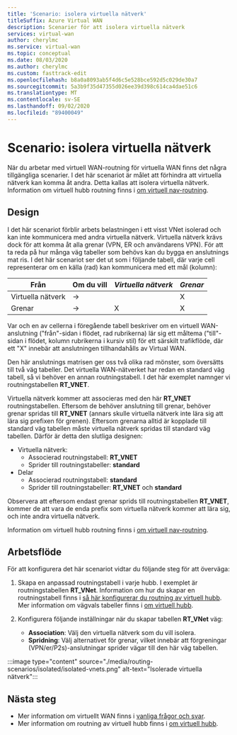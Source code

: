 ```yaml
---
title: 'Scenario: isolera virtuella nätverk'
titleSuffix: Azure Virtual WAN
description: Scenarier för att isolera virtuella nätverk
services: virtual-wan
author: cherylmc
ms.service: virtual-wan
ms.topic: conceptual
ms.date: 08/03/2020
ms.author: cherylmc
ms.custom: fasttrack-edit
ms.openlocfilehash: b8a0a8093ab5f4d6c5e528bce592d5c029de30a7
ms.sourcegitcommit: 5a3b9f35d47355d026ee39d398c614ca4dae51c6
ms.translationtype: MT
ms.contentlocale: sv-SE
ms.lasthandoff: 09/02/2020
ms.locfileid: "89400049"
---
```

# <a name="scenario-isolating-vnets"></a>Scenario: isolera virtuella nätverk

När du arbetar med virtuell WAN-routning för virtuella WAN finns det några tillgängliga scenarier. I det här scenariot är målet att förhindra att virtuella nätverk kan komma åt andra. Detta kallas att isolera virtuella nätverk. Information om virtuell hubb routning finns i [om virtuell nav-routning](about-virtual-hub-routing.md).

## <a name="design"></a><a name="design"></a>Design

I det här scenariot förblir arbets belastningen i ett visst VNet isolerad och kan inte kommunicera med andra virtuella nätverk. Virtuella nätverk krävs dock för att komma åt alla grenar (VPN, ER och användarens VPN). För att ta reda på hur många väg tabeller som behövs kan du bygga en anslutnings mat ris. I det här scenariot ser det ut som i följande tabell, där varje cell representerar om en källa (rad) kan kommunicera med ett mål (kolumn):

| Från |   Om du vill |  *Virtuella nätverk* | *Grenar* |
| -------------- | -------- | ---------- | ---|
| Virtuella nätverk     | &#8594;|           |     X    |
| Grenar   | &#8594;|    X     |     X    |

Var och en av cellerna i föregående tabell beskriver om en virtuell WAN-anslutning ("från"-sidan i flödet, rad rubrikerna) lär sig ett måltema ("till"-sidan i flödet, kolumn rubrikerna i kursiv stil) för ett särskilt trafikflöde, där ett "X" innebär att anslutningen tillhandahålls av Virtual WAN.

Den här anslutnings matrisen ger oss två olika rad mönster, som översätts till två väg tabeller. Det virtuella WAN-nätverket har redan en standard väg tabell, så vi behöver en annan routningstabell. I det här exemplet namnger vi routningstabellen **RT_VNET**.

Virtuella nätverk kommer att associeras med den här **RT_VNET** routningstabellen. Eftersom de behöver anslutning till grenar, behöver grenar spridas till **RT_VNET** (annars skulle virtuella nätverk inte lära sig att lära sig prefixen för grenen). Eftersom grenarna alltid är kopplade till standard väg tabellen måste virtuella nätverk spridas till standard väg tabellen. Därför är detta den slutliga designen:

* Virtuella nätverk:
  * Associerad routningstabell: **RT_VNET**
  * Sprider till routningstabeller: **standard**
* Delar
  * Associerad routningstabell: **standard**
  * Sprider till routningstabeller: **RT_VNET** och **standard**

Observera att eftersom endast grenar sprids till routningstabellen **RT_VNET**, kommer de att vara de enda prefix som virtuella nätverk kommer att lära sig, och inte andra virtuella nätverk.

Information om virtuell hubb routning finns i [om virtuell nav-routning](about-virtual-hub-routing.md).

## <a name="workflow"></a><a name="workflow"></a>Arbetsflöde

För att konfigurera det här scenariot vidtar du följande steg för att överväga:

1. Skapa en anpassad routningstabell i varje hubb. I exemplet är routningstabellen **RT_VNet**. Information om hur du skapar en routningstabell finns i [så här konfigurerar du routning av virtuell hubb](how-to-virtual-hub-routing.md). Mer information om vägvals tabeller finns i [om virtuell hubb](about-virtual-hub-routing.md).
2. Konfigurera följande inställningar när du skapar tabellen **RT_VNet** väg:

   * **Association**: Välj den virtuella nätverk som du vill isolera.
   * **Spridning**: Välj alternativet för grenar, vilket innebär att förgreningar (VPN/er/P2s)-anslutningar sprider vägar till den här väg tabellen.

:::image type="content" source="./media/routing-scenarios/isolated/isolated-vnets.png" alt-text="Isolerade virtuella nätverk":::

## <a name="next-steps"></a>Nästa steg

* Mer information om virtuellt WAN finns i [vanliga frågor och svar](virtual-wan-faq.md).
* Mer information om routning av virtuell hubb finns i [om virtuell hubb](about-virtual-hub-routing.md).
